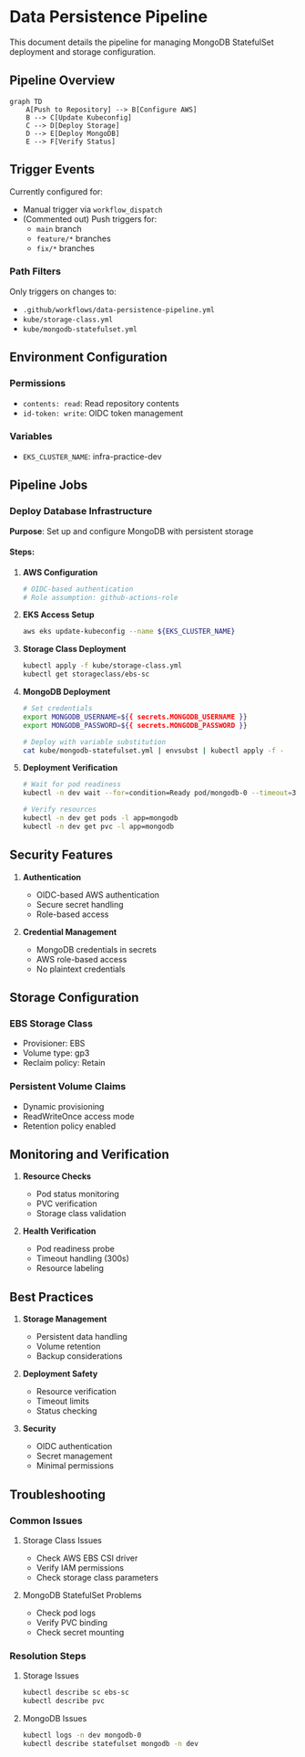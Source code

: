 # Data Persistence Pipeline

This document details the pipeline for managing MongoDB StatefulSet deployment and storage configuration.

## Pipeline Overview

```mermaid
graph TD
    A[Push to Repository] --> B[Configure AWS]
    B --> C[Update Kubeconfig]
    C --> D[Deploy Storage]
    D --> E[Deploy MongoDB]
    E --> F[Verify Status]
```

## Trigger Events

Currently configured for:
- Manual trigger via `workflow_dispatch`
- (Commented out) Push triggers for:
  - `main` branch
  - `feature/*` branches
  - `fix/*` branches

### Path Filters
Only triggers on changes to:
- `.github/workflows/data-persistence-pipeline.yml`
- `kube/storage-class.yml`
- `kube/mongodb-statefulset.yml`

## Environment Configuration

### Permissions
- `contents: read`: Read repository contents
- `id-token: write`: OIDC token management

### Variables
- `EKS_CLUSTER_NAME`: infra-practice-dev

## Pipeline Jobs

### Deploy Database Infrastructure

**Purpose**: Set up and configure MongoDB with persistent storage

#### Steps:

1. **AWS Configuration**
   ```bash
   # OIDC-based authentication
   # Role assumption: github-actions-role
   ```

2. **EKS Access Setup**
   ```bash
   aws eks update-kubeconfig --name ${EKS_CLUSTER_NAME}
   ```

3. **Storage Class Deployment**
   ```bash
   kubectl apply -f kube/storage-class.yml
   kubectl get storageclass/ebs-sc
   ```

4. **MongoDB Deployment**
   ```bash
   # Set credentials
   export MONGODB_USERNAME=${{ secrets.MONGODB_USERNAME }}
   export MONGODB_PASSWORD=${{ secrets.MONGODB_PASSWORD }}
   
   # Deploy with variable substitution
   cat kube/mongodb-statefulset.yml | envsubst | kubectl apply -f -
   ```

5. **Deployment Verification**
   ```bash
   # Wait for pod readiness
   kubectl -n dev wait --for=condition=Ready pod/mongodb-0 --timeout=300s
   
   # Verify resources
   kubectl -n dev get pods -l app=mongodb
   kubectl -n dev get pvc -l app=mongodb
   ```

## Security Features

1. **Authentication**
   - OIDC-based AWS authentication
   - Secure secret handling
   - Role-based access

2. **Credential Management**
   - MongoDB credentials in secrets
   - AWS role-based access
   - No plaintext credentials

## Storage Configuration

### EBS Storage Class
- Provisioner: EBS
- Volume type: gp3
- Reclaim policy: Retain

### Persistent Volume Claims
- Dynamic provisioning
- ReadWriteOnce access mode
- Retention policy enabled

## Monitoring and Verification

1. **Resource Checks**
   - Pod status monitoring
   - PVC verification
   - Storage class validation

2. **Health Verification**
   - Pod readiness probe
   - Timeout handling (300s)
   - Resource labeling

## Best Practices

1. **Storage Management**
   - Persistent data handling
   - Volume retention
   - Backup considerations

2. **Deployment Safety**
   - Resource verification
   - Timeout limits
   - Status checking

3. **Security**
   - OIDC authentication
   - Secret management
   - Minimal permissions

## Troubleshooting

### Common Issues
1. Storage Class Issues
   - Check AWS EBS CSI driver
   - Verify IAM permissions
   - Check storage class parameters

2. MongoDB StatefulSet Problems
   - Check pod logs
   - Verify PVC binding
   - Check secret mounting

### Resolution Steps
1. Storage Issues
   ```bash
   kubectl describe sc ebs-sc
   kubectl describe pvc
   ```

2. MongoDB Issues
   ```bash
   kubectl logs -n dev mongodb-0
   kubectl describe statefulset mongodb -n dev
   ```

